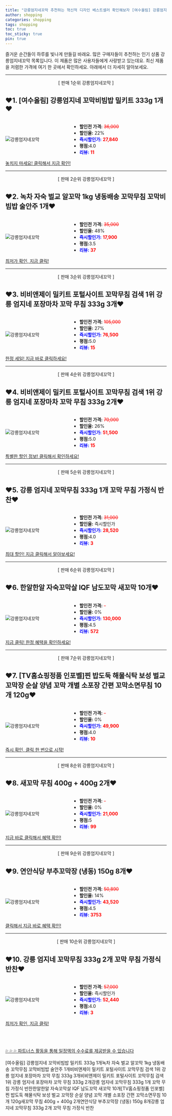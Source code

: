 ```yaml
---
title: "강릉엄지네꼬막 추천하는 혁신적 디자인 베스트셀러 확인해보자 [여수올림] 강릉엄지네 꼬막비빔밥 밀키트 333g"
author: shopping
categories: shopping
tags: shopping
toc: true
toc_sticky: true
pin: true
---
```

즐거운 순간들이 하루를 빛나게 만들길 바래요. 많은 구매자들이 추천하는 인기 상품 강릉엄지네꼬막 목록입니다. 이 제품은 많은 사용자들에게 사랑받고 있는데요. 최신 제품을 저렴한 가격에 여기 한 곳에서 확인하세요. 아래에서 더 자세히 알아보세요.

---
<p class="toplist" style="margin: 0 auto; display: block; width: fit-content;">[ 판매 1순위 강릉엄지네꼬막 ]</p>

<h2><strong>❤️1. [여수올림] 강릉엄지네 꼬막비빔밥 밀키트 333g 1개❤️</strong></h2>

<div style="display: flex; align-items: center;">
    <div style="flex: 0.4;">
        <img src="https://thumbnail9.coupangcdn.com/thumbnails/remote/230x230ex/image/vendor_inventory/5d3c/7dabd4535fc5995c0b8abd5f735c3f08bd6518b6c4a2faf0f170fd422e3f.jpg" alt="강릉엄지네꼬막" style="max-width: 100%;">
    </div>
    <div style="flex: 0.6; margin-left: 10px;">
        <ul>
            <li><strong>할인전 가격:</strong> <del style="color: red;">36,000</del></li>
            <li><strong>할인율:</strong> 22%</li>
            <li><span style='color:blue'><strong>즉시할인가:</strong></span> <span style='color:red'><strong>27,840</strong></span></li>
            <li><strong>평점:</strong>4.0</li>
            <li><span style='color:blue'><strong>리뷰:</strong></span> <span style='color:red'><strong>11</strong></span></li>
        </ul>
    </div>
</div>
<div class="center">
    <a href="https://selin100587.github.io?lptag=AF9450613&subid=githubio&pageKey=7783328049&traceid=V0-153&itemId=21040778077&vendorItemId=86851279012" class="myButton">
        놓치지 마세요! 클릭해서 지금 확인!
    </a>
</div>


---
<p class="toplist" style="margin: 0 auto; display: block; width: fit-content;">[ 판매 2순위 강릉엄지네꼬막 ]</p>

<h2><strong>❤️2. 녹차 자숙 벌교 알꼬막 1kg 냉동배송 꼬막무침 꼬막비빔밥 술안주 1개❤️</strong></h2>

<div style="display: flex; align-items: center;">
    <div style="flex: 0.4;">
        <img src="https://thumbnail6.coupangcdn.com/thumbnails/remote/230x230ex/image/vendor_inventory/73de/7669498369835aa827a28f2d8476d943dd2798fb6b89f52457366f6d524e.jpg" alt="강릉엄지네꼬막" style="max-width: 100%;">
    </div>
    <div style="flex: 0.6; margin-left: 10px;">
        <ul>
            <li><strong>할인전 가격:</strong> <del style="color: red;">35,000</del></li>
            <li><strong>할인율:</strong> 48%</li>
            <li><span style='color:blue'><strong>즉시할인가:</strong></span> <span style='color:red'><strong>17,900</strong></span></li>
            <li><strong>평점:</strong>3.5</li>
            <li><span style='color:blue'><strong>리뷰:</strong></span> <span style='color:red'><strong>37</strong></span></li>
        </ul>
    </div>
</div>
<div class="center">
    <a href="https://selin100587.github.io?lptag=AF9450613&subid=githubio&pageKey=7868635111&traceid=V0-153&itemId=21489198440&vendorItemId=88543257215" class="myButton">
        최저가 확인, 지금 클릭!
    </a>
</div>


---
<p class="toplist" style="margin: 0 auto; display: block; width: fit-content;">[ 판매 3순위 강릉엄지네꼬막 ]</p>

<h2><strong>❤️3. 비비앤제이 밀키트 포털사이트 꼬막무침 검색 1위 강릉 엄지네 포장마차 꼬막 무침 333g 3개❤️</strong></h2>

<div style="display: flex; align-items: center;">
    <div style="flex: 0.4;">
        <img src="https://thumbnail7.coupangcdn.com/thumbnails/remote/230x230ex/image/vendor_inventory/9e3b/ec35969f0e2c01b7f4715561ebe992df1d8bc9a94ede664ae070ec4980cc.jpg" alt="강릉엄지네꼬막" style="max-width: 100%;">
    </div>
    <div style="flex: 0.6; margin-left: 10px;">
        <ul>
            <li><strong>할인전 가격:</strong> <del style="color: red;">105,000</del></li>
            <li><strong>할인율:</strong> 27%</li>
            <li><span style='color:blue'><strong>즉시할인가:</strong></span> <span style='color:red'><strong>76,500</strong></span></li>
            <li><strong>평점:</strong>5.0</li>
            <li><span style='color:blue'><strong>리뷰:</strong></span> <span style='color:red'><strong>15</strong></span></li>
        </ul>
    </div>
</div>
<div class="center">
    <a href="https://selin100587.github.io?lptag=AF9450613&subid=githubio&pageKey=8090637040&traceid=V0-153&itemId=23108870744&vendorItemId=90142131298" class="myButton">
        한정 세일! 지금 바로 클릭하세요!
    </a>
</div>


---
<p class="toplist" style="margin: 0 auto; display: block; width: fit-content;">[ 판매 4순위 강릉엄지네꼬막 ]</p>

<h2><strong>❤️4. 비비앤제이 밀키트 포털사이트 꼬막무침 검색 1위 강릉 엄지네 포장마차 꼬막 무침 333g 2개❤️</strong></h2>

<div style="display: flex; align-items: center;">
    <div style="flex: 0.4;">
        <img src="https://thumbnail7.coupangcdn.com/thumbnails/remote/230x230ex/image/vendor_inventory/9e3b/ec35969f0e2c01b7f4715561ebe992df1d8bc9a94ede664ae070ec4980cc.jpg" alt="강릉엄지네꼬막" style="max-width: 100%;">
    </div>
    <div style="flex: 0.6; margin-left: 10px;">
        <ul>
            <li><strong>할인전 가격:</strong> <del style="color: red;">70,000</del></li>
            <li><strong>할인율:</strong> 26%</li>
            <li><span style='color:blue'><strong>즉시할인가:</strong></span> <span style='color:red'><strong>51,500</strong></span></li>
            <li><strong>평점:</strong>5.0</li>
            <li><span style='color:blue'><strong>리뷰:</strong></span> <span style='color:red'><strong>15</strong></span></li>
        </ul>
    </div>
</div>
<div class="center">
    <a href="https://selin100587.github.io?lptag=AF9450613&subid=githubio&pageKey=8090637040&traceid=V0-153&itemId=23108870746&vendorItemId=90142131312" class="myButton">
        특별한 할인 정보! 클릭해서 확인하세요!
    </a>
</div>


---
<p class="toplist" style="margin: 0 auto; display: block; width: fit-content;">[ 판매 5순위 강릉엄지네꼬막 ]</p>

<h2><strong>❤️5. 강릉 엄지네 꼬막무침 333g 1개 꼬막 무침 가정식 반찬❤️</strong></h2>

<div style="display: flex; align-items: center;">
    <div style="flex: 0.4;">
        <img src="https://thumbnail8.coupangcdn.com/thumbnails/remote/230x230ex/image/vendor_inventory/e8f3/c3aa32b52abc769e1c7ff668c6311d43af5f704add9161139ae251c74add.jpg" alt="강릉엄지네꼬막" style="max-width: 100%;">
    </div>
    <div style="flex: 0.6; margin-left: 10px;">
        <ul>
            <li><strong>할인전 가격:</strong> <del style="color: red;">31,000</del></li>
            <li><strong>할인율:</strong> 즉시할인가</li>
            <li><span style='color:blue'><strong>즉시할인가:</strong></span> <span style='color:red'><strong>28,520</strong></span></li>
            <li><strong>평점:</strong>4.0</li>
            <li><span style='color:blue'><strong>리뷰:</strong></span> <span style='color:red'><strong>3</strong></span></li>
        </ul>
    </div>
</div>
<div class="center">
    <a href="https://selin100587.github.io?lptag=AF9450613&subid=githubio&pageKey=8243670096&traceid=V0-153&itemId=20698680500&vendorItemId=87787144306" class="myButton">
        최대 할인! 지금 클릭해서 알아보세요!
    </a>
</div>


---
<p class="toplist" style="margin: 0 auto; display: block; width: fit-content;">[ 판매 6순위 강릉엄지네꼬막 ]</p>

<h2><strong>❤️6. 한알한알 자숙꼬막살 IQF 남도꼬막 새꼬막 10개❤️</strong></h2>

<div style="display: flex; align-items: center;">
    <div style="flex: 0.4;">
        <img src="https://thumbnail9.coupangcdn.com/thumbnails/remote/230x230ex/image/vendor_inventory/3fec/ab900767c43fd50e38551e24b17037cb2d7144a35e224f90dece75664a07.png" alt="강릉엄지네꼬막" style="max-width: 100%;">
    </div>
    <div style="flex: 0.6; margin-left: 10px;">
        <ul>
            <li><strong>할인전 가격:</strong> <del style="color: red;">-</del></li>
            <li><strong>할인율:</strong> 0%</li>
            <li><span style='color:blue'><strong>즉시할인가:</strong></span> <span style='color:red'><strong>130,000</strong></span></li>
            <li><strong>평점:</strong>4.5</li>
            <li><span style='color:blue'><strong>리뷰:</strong></span> <span style='color:red'><strong>572</strong></span></li>
        </ul>
    </div>
</div>
<div class="center">
    <a href="https://selin100587.github.io?lptag=AF9450613&subid=githubio&pageKey=4348948149&traceid=V0-153&itemId=23109525884&vendorItemId=90142780577" class="myButton">
        지금 클릭! 한정 혜택을 확인하세요!
    </a>
</div>


---
<p class="toplist" style="margin: 0 auto; display: block; width: fit-content;">[ 판매 7순위 강릉엄지네꼬막 ]</p>

<h2><strong>❤️7. [TV홈쇼핑정품 인포벨]찐 밥도둑 해물식탁 보성 벌교 꼬막장 순살 양념 꼬막 개별 소포장 간편 꼬막소면무침 10개 120g❤️</strong></h2>

<div style="display: flex; align-items: center;">
    <div style="flex: 0.4;">
        <img src="https://thumbnail6.coupangcdn.com/thumbnails/remote/230x230ex/image/vendor_inventory/7b3c/98124831a92398366ea69ae4916e7aeed7e6a646a3597a78236458e5da02.jpg" alt="강릉엄지네꼬막" style="max-width: 100%;">
    </div>
    <div style="flex: 0.6; margin-left: 10px;">
        <ul>
            <li><strong>할인전 가격:</strong> <del style="color: red;">-</del></li>
            <li><strong>할인율:</strong> 0%</li>
            <li><span style='color:blue'><strong>즉시할인가:</strong></span> <span style='color:red'><strong>49,900</strong></span></li>
            <li><strong>평점:</strong>4.0</li>
            <li><span style='color:blue'><strong>리뷰:</strong></span> <span style='color:red'><strong>10</strong></span></li>
        </ul>
    </div>
</div>
<div class="center">
    <a href="https://selin100587.github.io?lptag=AF9450613&subid=githubio&pageKey=8000328185&traceid=V0-153&itemId=22276840421&vendorItemId=89322470779" class="myButton">
        즉시 확인, 클릭 한 번으로 시작!
    </a>
</div>


---
<p class="toplist" style="margin: 0 auto; display: block; width: fit-content;">[ 판매 8순위 강릉엄지네꼬막 ]</p>

<h2><strong>❤️8. 새꼬막 무침 400g + 400g 2개❤️</strong></h2>

<div style="display: flex; align-items: center;">
    <div style="flex: 0.4;">
        <img src="https://thumbnail8.coupangcdn.com/thumbnails/remote/230x230ex/image/vendor_inventory/b598/ef709f8bbcba00f6b387c2765e2831f0c11a829b177bd873164527bccc84.jpg" alt="강릉엄지네꼬막" style="max-width: 100%;">
    </div>
    <div style="flex: 0.6; margin-left: 10px;">
        <ul>
            <li><strong>할인전 가격:</strong> <del style="color: red;">-</del></li>
            <li><strong>할인율:</strong> 0%</li>
            <li><span style='color:blue'><strong>즉시할인가:</strong></span> <span style='color:red'><strong>21,000</strong></span></li>
            <li><strong>평점:</strong>5</li>
            <li><span style='color:blue'><strong>리뷰:</strong></span> <span style='color:red'><strong>99</strong></span></li>
        </ul>
    </div>
</div>
<div class="center">
    <a href="https://selin100587.github.io?lptag=AF9450613&subid=githubio&pageKey=6805381161&traceid=V0-153&itemId=22617826697&vendorItemId=89659397670" class="myButton">
        지금 바로 클릭해서 혜택 확인!
    </a>
</div>


---
<p class="toplist" style="margin: 0 auto; display: block; width: fit-content;">[ 판매 9순위 강릉엄지네꼬막 ]</p>

<h2><strong>❤️9. 연안식당 부추꼬막장 (냉동) 150g 8개❤️</strong></h2>

<div style="display: flex; align-items: center;">
    <div style="flex: 0.4;">
        <img src="https://thumbnail9.coupangcdn.com/thumbnails/remote/230x230ex/image/retail/images/ae20fb44-f0c9-4c8a-bdf5-18dbfe25e1632625217887034616215.png" alt="강릉엄지네꼬막" style="max-width: 100%;">
    </div>
    <div style="flex: 0.6; margin-left: 10px;">
        <ul>
            <li><strong>할인전 가격:</strong> <del style="color: red;">50,890</del></li>
            <li><strong>할인율:</strong> 14%</li>
            <li><span style='color:blue'><strong>즉시할인가:</strong></span> <span style='color:red'><strong>43,520</strong></span></li>
            <li><strong>평점:</strong>4.5</li>
            <li><span style='color:blue'><strong>리뷰:</strong></span> <span style='color:red'><strong>3753</strong></span></li>
        </ul>
    </div>
</div>
<div class="center">
    <a href="https://selin100587.github.io?lptag=AF9450613&subid=githubio&pageKey=6882740206&traceid=V0-153&itemId=19394219032&vendorItemId=86506399163" class="myButton">
        클릭해서 지금 바로 혜택 확인!
    </a>
</div>


---
<p class="toplist" style="margin: 0 auto; display: block; width: fit-content;">[ 판매 10순위 강릉엄지네꼬막 ]</p>

<h2><strong>❤️10. 강릉 엄지네 꼬막무침 333g 2개 꼬막 무침 가정식 반찬❤️</strong></h2>

<div style="display: flex; align-items: center;">
    <div style="flex: 0.4;">
        <img src="https://thumbnail6.coupangcdn.com/thumbnails/remote/230x230ex/image/vendor_inventory/fed9/b25ab37df6478e7c48c3f5460069ccae04f4bf6246cc6288237abf2b7f9c.jpg" alt="강릉엄지네꼬막" style="max-width: 100%;">
    </div>
    <div style="flex: 0.6; margin-left: 10px;">
        <ul>
            <li><strong>할인전 가격:</strong> <del style="color: red;">57,000</del></li>
            <li><strong>할인율:</strong> 즉시할인가</li>
            <li><span style='color:blue'><strong>즉시할인가:</strong></span> <span style='color:red'><strong>52,440</strong></span></li>
            <li><strong>평점:</strong>4.0</li>
            <li><span style='color:blue'><strong>리뷰:</strong></span> <span style='color:red'><strong>3</strong></span></li>
        </ul>
    </div>
</div>
<div class="center">
    <a href="https://selin100587.github.io?lptag=AF9450613&subid=githubio&pageKey=8243670096&traceid=V0-153&itemId=20698677629&vendorItemId=87785279090" class="myButton">
        최저가 확인, 지금 클릭!
    </a>
</div>

<br><br><br>[💦 💦 💦 파트너스 활동을 통해 일정액의 수수료를 제공받을 수 있습니다](https://link.coupang.com/a/bcpT2c)<br><br>[여수올림] 강릉엄지네 꼬막비빔밥 밀키트 333g 1개녹차 자숙 벌교 알꼬막 1kg 냉동배송 꼬막무침 꼬막비빔밥 술안주 1개비비앤제이 밀키트 포털사이트 꼬막무침 검색 1위 강릉 엄지네 포장마차 꼬막 무침 333g 3개비비앤제이 밀키트 포털사이트 꼬막무침 검색 1위 강릉 엄지네 포장마차 꼬막 무침 333g 2개강릉 엄지네 꼬막무침 333g 1개 꼬막 무침 가정식 반찬한알한알 자숙꼬막살 IQF 남도꼬막 새꼬막 10개[TV홈쇼핑정품 인포벨]찐 밥도둑 해물식탁 보성 벌교 꼬막장 순살 양념 꼬막 개별 소포장 간편 꼬막소면무침 10개 120g새꼬막 무침 400g + 400g 2개연안식당 부추꼬막장 (냉동) 150g 8개강릉 엄지네 꼬막무침 333g 2개 꼬막 무침 가정식 반찬